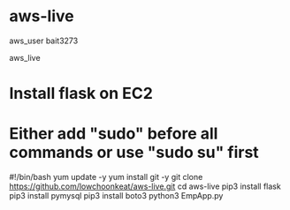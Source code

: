 # aws-live

aws_user 
bait3273

aws_live

# Install flask on EC2 
# Either add "sudo" before all commands or use "sudo su" first

#!/bin/bash
yum update -y
yum install git -y
git clone https://github.com/lowchoonkeat/aws-live.git
cd aws-live
pip3 install flask
pip3 install pymysql
pip3 install boto3
python3 EmpApp.py
